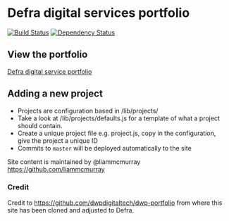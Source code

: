 # Defra digital services portfolio

[![Build Status](https://travis-ci.org/DEFRA/defra-portfolio.svg?branch=master)](https://travis-ci.org/DEFRA/defra-portfolio)
[![Dependency Status](https://david-dm.org/environmentagency/defra-portfolio.svg)](https://david-dm.org/DEFRA/defra-portfolio)

## View the portfolio
[Defra digital service portfolio](http://defra-digital-services.herokuapp.com/)

## Adding a new project
- Projects are configuration based in /lib/projects/
- Take a look at /lib/projects/defaults.js for a template of what a project should contain.
- Create a unique project file e.g. project.js, copy in the configuration, give the project a unique ID
- Commits to `master` will be deployed automatically to the site

Site content is maintained by @liammcmurray https://github.com/liammcmurray

### Credit

Credit to https://github.com/dwpdigitaltech/dwp-portfolio from where this site has been cloned and adjusted to Defra.
